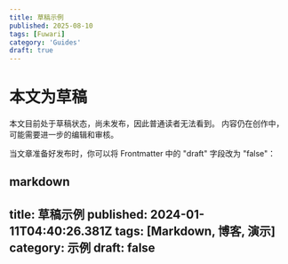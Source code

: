 ```yaml
---
title: 草稿示例
published: 2025-08-10
tags: [Fuwari]
category: 'Guides'
draft: true
---
```


# 本文为草稿

本文目前处于草稿状态，尚未发布，因此普通读者无法看到。
内容仍在创作中，可能需要进一步的编辑和审核。

当文章准备好发布时，你可以将 Frontmatter 中的 "draft" 字段改为 "false"：

markdown
---
title: 草稿示例
published: 2024-01-11T04:40:26.381Z
tags: [Markdown, 博客, 演示]
category: 示例
draft: false
---
